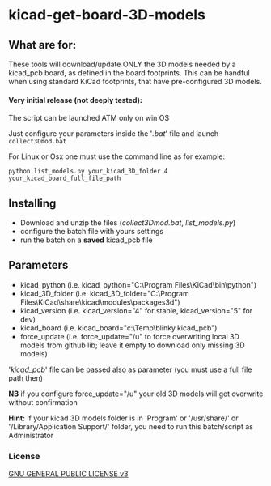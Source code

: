 # kicad-get-board-3D-models

What are for:
------------
These tools will download/update ONLY the 3D models needed by a kicad_pcb board, as defined in the board footprints.
This can be handful when using standard KiCad footprints, that have pre-configured 3D models.

#### Very initial release (not deeply tested): 
The script can be launched ATM only on win OS

Just configure your parameters inside the '*.bat*' file and launch `collect3Dmod.bat`

For Linux or Osx one must use the command line as for example:

`python list_models.py your_kicad_3D_folder 4 your_kicad_board_full_file_path`


Installing
----------
- Download and unzip the files (*collect3Dmod.bat*, *list_models.py*)
- configure the batch file with yours settings
- run the batch on a **saved** kicad_pcb file

Parameters
----------
- kicad_python
  (i.e. kicad_python="C:\Program Files\KiCad\bin\python")
- kicad_3D_folder 
  (i.e. kicad_3D_folder="C:\Program Files\KiCad\share\kicad\modules\packages3d")
- kicad_version
  (i.e. kicad_version="4" for stable, kicad_version="5" for dev)
- kicad_board
  (i.e. kicad_board="c:\Temp\blinky.kicad_pcb")
- force_update
  (i.e. force_update="/u" to force overwriting local 3D models from github lib; leave it empty to download only missing 3D models)
  
'*kicad_pcb*' file can be passed also as parameter (you must use a full file path then) 

**NB** if you configure force_update="/u" your old 3D models will get overwrite without confirmation
 
**Hint:** if your kicad 3D models folder is in 'Program' or '/usr/share/' or '/Library/Application Support/' folder, you need to run this batch/script as Administrator


### License
[GNU GENERAL PUBLIC LICENSE v3](https://www.gnu.org/licenses/gpl-3.0.html)
